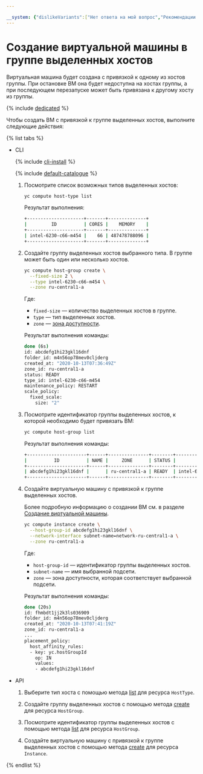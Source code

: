 ```yaml
---

__system: {"dislikeVariants":["Нет ответа на мой вопрос","Рекомендации не помогли","Содержание не соответсвует заголовку","Другое"]}
---
```

# Создание виртуальной машины в группе выделенных хостов

Виртуальная машина будет создана с привязкой к одному из хостов группы. При остановке ВМ она будет недоступна на хостах группы, а при последующем перезапуске может быть привязана к другому хосту из группы.

{% include [dedicated](../../../_includes/compute/dedicated-quota.md) %}

Чтобы создать ВМ с привязкой к группе выделенных хостов, выполните следующие действия:

{% list tabs %}

- CLI

  {% include [cli-install](../../../_includes/cli-install.md) %}

  {% include [default-catalogue](../../../_includes/default-catalogue.md) %}

  1. Посмотрите список возможных типов выделенных хостов:

     ```bash
     yc compute host-type list
     ```

     Результат выполнения:

     ```bash
     +---------------------+-------+--------------+
     |         ID          | CORES |    MEMORY    |
     +---------------------+-------+--------------+
     | intel-6230-с66-m454 |    66 | 487478788096 |
     +---------------------+-------+--------------+
     ```

  1. Создайте группу выделенных хостов выбранного типа. В группе может быть один или несколько хостов.

     ```bash
     yc compute host-group create \
       --fixed-size 2 \
       --type intel-6230-c66-m454 \
       --zone ru-central1-a
     ```

     Где:
     * `fixed-size` — количество выделенных хостов в группе.
     * `type` — тип выделенных хостов.
     * `zone` — [зона доступности](../../../overview/concepts/geo-scope.md).

     Результат выполнения команды:

     ```bash
     done (6s)
     id: abcdefg1hi23gkl16dnf
     folder_id: m4n56op78mev0cljderg
     created_at: "2020-10-13T07:36:49Z"
     zone_id: ru-central1-a
     status: READY
     type_id: intel-6230-с66-m454
     maintenance_policy: RESTART
     scale_policy:
       fixed_scale:
         size: "2"
     ```

  1. Посмотрите идентификатор группы выделенных хостов, к которой необходимо будет привязать ВМ:

     ```bash
     yc compute host-group list
     ```

     Результат выполнения команды:

     ```bash
     +----------------------+------+---------------+--------+---------------------+------+
     |          ID          | NAME |     ZONE      | STATUS |        TYPE         | SIZE |
     +----------------------+------+---------------+--------+---------------------+------+
     | abcdefg1hi23gkl16dnf |      | ru-central1-a | READY  | intel-6230-с66-m454 |    2 |
     +----------------------+------+---------------+--------+---------------------+------+
     ```

  1. Создайте виртуальную машину с привязкой к группе выделенных хостов.

     Более подробную информацию о создании ВМ см. в разделе [Создание виртуальной машины](../../operations/index.md#vm-create).

     ```bash
     yc compute instance create \
       --host-group-id abcdefg1hi23gkl16dnf \
       --network-interface subnet-name=network-ru-central1-a \
       --zone ru-central1-a
     ```

     Где:
     * `host-group-id` — идентификатор группы выделенных хостов.
     * `subnet-name` — имя выбранной подсети.
     * `zone` — зона доступности, которая соответствует выбранной подсети.

     Результат выполнения команды:

     ```bash
     done (20s)
     id: fhmbdt1jj2k3ls036909
     folder_id: m4n56op78mev0cljderg
     created_at: "2020-10-13T07:41:19Z"
     zone_id: ru-central1-a
     ...
     placement_policy:
       host_affinity_rules:
       - key: yc.hostGroupId
         op: IN
         values:
         - abcdefg1hi23gkl16dnf
     ```

- API

  1. Выберите тип хоста с помощью метода [list](../../api-ref/HostType/list.md) для ресурса `HostType`.

  1. Создайте группу выделенных хостов с помощью метода [create](../../api-ref/HostGroup/create.md) для ресурса `HostGroup`.

  1. Посмотрите идентификатор группы выделенных хостов с помощью метода [list](../../api-ref/HostGroup/list.md) для ресурса `HostGroup`.

  1. Создайте виртуальную машину с привязкой к группе выделенных хостов с помощью метода [create](../../api-ref/Instance/create.md) для ресурса `Instance`.

{% endlist %}